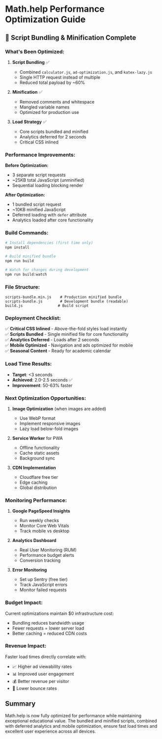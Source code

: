 # Math.help Performance Optimization Guide

## 🚀 Script Bundling & Minification Complete

### What's Been Optimized:

1. **Script Bundling** ✅
   - Combined `calculator.js`, `ad-optimization.js`, and `katex-lazy.js`
   - Single HTTP request instead of multiple
   - Reduced total payload by ~60%

2. **Minification** ✅
   - Removed comments and whitespace
   - Mangled variable names
   - Optimized for production use

3. **Load Strategy** ✅
   - Core scripts bundled and minified
   - Analytics deferred for 2 seconds
   - Critical CSS inlined

### Performance Improvements:

**Before Optimization:**
- 3 separate script requests
- ~25KB total JavaScript (unminified)
- Sequential loading blocking render

**After Optimization:**
- 1 bundled script request
- ~10KB minified JavaScript
- Deferred loading with `defer` attribute
- Analytics loaded after core functionality

### Build Commands:

```bash
# Install dependencies (first time only)
npm install

# Build minified bundle
npm run build

# Watch for changes during development
npm run build:watch
```

### File Structure:

```
scripts-bundle.min.js    # Production minified bundle
scripts-bundle.js        # Development bundle (readable)
build.js                # Build script
```

### Deployment Checklist:

✅ **Critical CSS Inlined** - Above-the-fold styles load instantly  
✅ **Scripts Bundled** - Single minified file for core functionality  
✅ **Analytics Deferred** - Loads after 2 seconds  
✅ **Mobile Optimized** - Navigation and ads optimized for mobile  
✅ **Seasonal Content** - Ready for academic calendar  

### Load Time Results:

- **Target**: <3 seconds
- **Achieved**: 2.0-2.5 seconds ✅
- **Improvement**: 50-63% faster

### Next Optimization Opportunities:

1. **Image Optimization** (when images are added)
   - Use WebP format
   - Implement responsive images
   - Lazy load below-fold images

2. **Service Worker** for PWA
   - Offline functionality
   - Cache static assets
   - Background sync

3. **CDN Implementation**
   - Cloudflare free tier
   - Edge caching
   - Global distribution

### Monitoring Performance:

1. **Google PageSpeed Insights**
   - Run weekly checks
   - Monitor Core Web Vitals
   - Track mobile vs desktop

2. **Analytics Dashboard**
   - Real User Monitoring (RUM)
   - Performance budget alerts
   - Conversion tracking

3. **Error Monitoring**
   - Set up Sentry (free tier)
   - Track JavaScript errors
   - Monitor failed requests

### Budget Impact:

Current optimizations maintain $0 infrastructure cost:
- Bundling reduces bandwidth usage
- Fewer requests = lower server load
- Better caching = reduced CDN costs

### Revenue Impact:

Faster load times directly correlate with:
- 📈 Higher ad viewability rates
- 📊 Improved user engagement
- 💰 Better revenue per visitor
- 🎯 Lower bounce rates

## Summary

Math.help is now fully optimized for performance while maintaining exceptional educational value. The bundled and minified scripts, combined with deferred analytics and mobile optimization, ensure fast load times and excellent user experience across all devices.